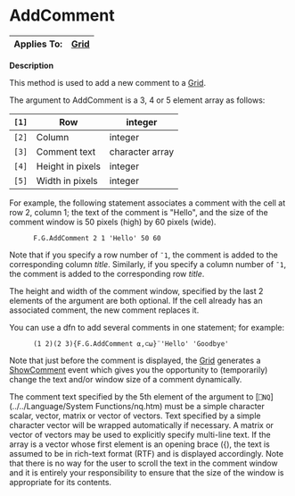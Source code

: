 




<h1 class="heading"><span class="name">AddComment</span></h1>

| Applies To: | [Grid](./grid.md) |
| --- | ---  |


**Description**


This method is used to add a new comment to a [Grid](./grid.md).




The argument to AddComment is a 3, 4 or 5 element array as follows:


| `[1]` | Row | integer |
| --- | --- | ---  |
| `[2]` | Column | integer |
| `[3]` | Comment text | character array |
| `[4]` | Height in pixels | integer |
| `[5]` | Width in pixels | integer |




For example, the following statement associates a comment with the cell at row 2, column 1; the text of the comment is "Hello", and the size of the comment window is 50 pixels (high) by 60 pixels (wide).
```apl
      F.G.AddComment 2 1 'Hello' 50 60
```



Note that if you specify a row number of `¯1`, the comment is added to the corresponding column *title*. Similarly, if you specify a column number of `¯1`, the comment is added to the corresponding row *title*.


The height and width of the comment window, specified by the last 2 elements of the argument are both optional. If the cell already has an associated comment, the new comment replaces it.



You can use a dfn to add several comments in one statement; for example:
```apl
      (1 2)(2 3){F.G.AddComment ⍺,⊂⍵}¨'Hello' 'Goodbye'
```



Note that just before the comment is displayed, the [Grid](./grid.md) generates a [ShowComment](./showcomment.md) event which gives you the opportunity to (temporarily) change the text and/or window size of a comment dynamically.


The comment text specified by the 5th element of the argument to [`⎕NQ`](../../Language/System Functions/nq.htm) must be a simple character scalar, vector, matrix or vector of vectors. Text specified by a simple character vector will be wrapped automatically if necessary. A matrix or vector of vectors may be used to explicitly specify multi-line text. If the array is a vector whose first element is an opening brace ({), the text is assumed to be in rich-text format (RTF) and is displayed accordingly. Note that there is no way for the user to scroll the text in the comment window and it is entirely your responsibility to ensure that the size of the window is appropriate for its contents.


